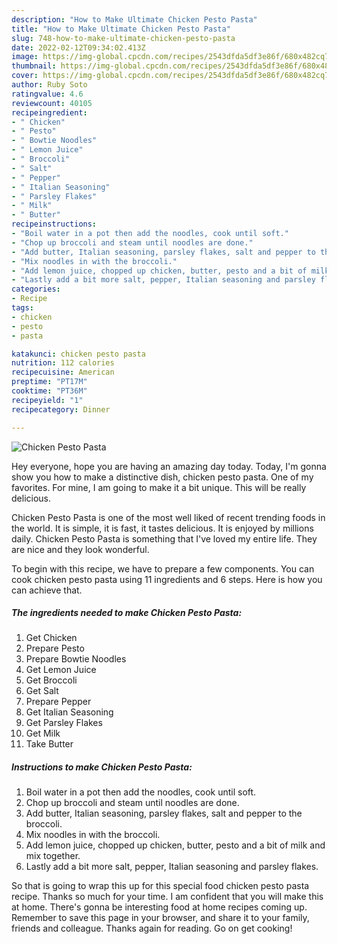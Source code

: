 ```yaml
---
description: "How to Make Ultimate Chicken Pesto Pasta"
title: "How to Make Ultimate Chicken Pesto Pasta"
slug: 748-how-to-make-ultimate-chicken-pesto-pasta
date: 2022-02-12T09:34:02.413Z
image: https://img-global.cpcdn.com/recipes/2543dfda5df3e86f/680x482cq70/chicken-pesto-pasta-recipe-main-photo.jpg
thumbnail: https://img-global.cpcdn.com/recipes/2543dfda5df3e86f/680x482cq70/chicken-pesto-pasta-recipe-main-photo.jpg
cover: https://img-global.cpcdn.com/recipes/2543dfda5df3e86f/680x482cq70/chicken-pesto-pasta-recipe-main-photo.jpg
author: Ruby Soto
ratingvalue: 4.6
reviewcount: 40105
recipeingredient:
- " Chicken"
- " Pesto"
- " Bowtie Noodles"
- " Lemon Juice"
- " Broccoli"
- " Salt"
- " Pepper"
- " Italian Seasoning"
- " Parsley Flakes"
- " Milk"
- " Butter"
recipeinstructions:
- "Boil water in a pot then add the noodles, cook until soft."
- "Chop up broccoli and steam until noodles are done."
- "Add butter, Italian seasoning, parsley flakes, salt and pepper to the broccoli."
- "Mix noodles in with the broccoli."
- "Add lemon juice, chopped up chicken, butter, pesto and a bit of milk and mix together."
- "Lastly add a bit more salt, pepper, Italian seasoning and parsley flakes."
categories:
- Recipe
tags:
- chicken
- pesto
- pasta

katakunci: chicken pesto pasta 
nutrition: 112 calories
recipecuisine: American
preptime: "PT17M"
cooktime: "PT36M"
recipeyield: "1"
recipecategory: Dinner

---
```



![Chicken Pesto Pasta](https://img-global.cpcdn.com/recipes/2543dfda5df3e86f/680x482cq70/chicken-pesto-pasta-recipe-main-photo.jpg)

Hey everyone, hope you are having an amazing day today. Today, I'm gonna show you how to make a distinctive dish, chicken pesto pasta. One of my favorites. For mine, I am going to make it a bit unique. This will be really delicious.

Chicken Pesto Pasta is one of the most well liked of recent trending foods in the world. It is simple, it is fast, it tastes delicious. It is enjoyed by millions daily. Chicken Pesto Pasta is something that I've loved my entire life. They are nice and they look wonderful.




To begin with this recipe, we have to prepare a few components. You can cook chicken pesto pasta using 11 ingredients and 6 steps. Here is how you can achieve that.

<!--inarticleads1-->

##### The ingredients needed to make Chicken Pesto Pasta:

1. Get  Chicken
1. Prepare  Pesto
1. Prepare  Bowtie Noodles
1. Get  Lemon Juice
1. Get  Broccoli
1. Get  Salt
1. Prepare  Pepper
1. Get  Italian Seasoning
1. Get  Parsley Flakes
1. Get  Milk
1. Take  Butter




<!--inarticleads2-->

##### Instructions to make Chicken Pesto Pasta:

1. Boil water in a pot then add the noodles, cook until soft.
1. Chop up broccoli and steam until noodles are done.
1. Add butter, Italian seasoning, parsley flakes, salt and pepper to the broccoli.
1. Mix noodles in with the broccoli.
1. Add lemon juice, chopped up chicken, butter, pesto and a bit of milk and mix together.
1. Lastly add a bit more salt, pepper, Italian seasoning and parsley flakes.




So that is going to wrap this up for this special food chicken pesto pasta recipe. Thanks so much for your time. I am confident that you will make this at home. There's gonna be interesting food at home recipes coming up. Remember to save this page in your browser, and share it to your family, friends and colleague. Thanks again for reading. Go on get cooking!
